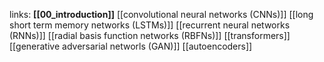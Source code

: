 links:
**[[00_introduction]]**
[[convolutional neural networks (CNNs)]]
[[long short term memory networks (LSTMs)]]
[[recurrent neural networks (RNNs)]]
[[radial basis function networks (RBFNs)]]
[[transformers]]
[[generative adversarial networls (GAN)]]
[[autoencoders]]


